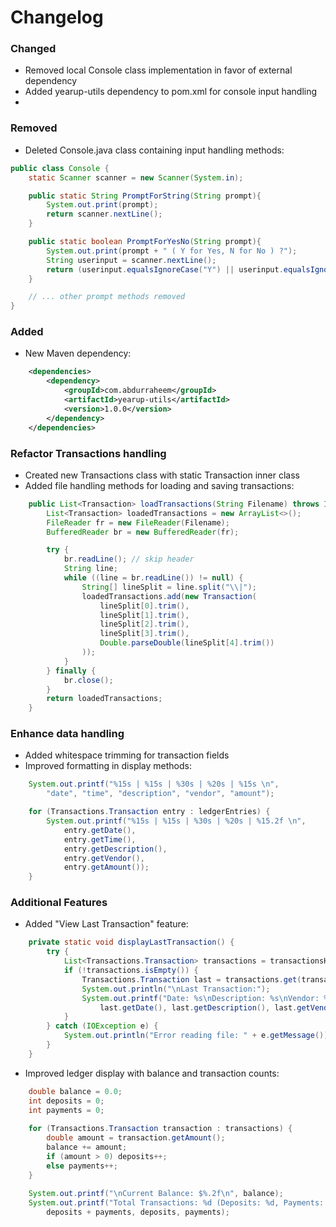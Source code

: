 # Changelog

### Changed
- Removed local Console class implementation in favor of external dependency
- Added yearup-utils dependency to pom.xml for console input handling
- 

### Removed
- Deleted Console.java class containing input handling methods:
```java:AccountingLedgerApp/src/main/java/com/pluralsight/Console.java
public class Console {
    static Scanner scanner = new Scanner(System.in);

    public static String PromptForString(String prompt){
        System.out.print(prompt);
        return scanner.nextLine();
    }

    public static boolean PromptForYesNo(String prompt){
        System.out.print(prompt + " ( Y for Yes, N for No ) ?");
        String userinput = scanner.nextLine();
        return (userinput.equalsIgnoreCase("Y") || userinput.equalsIgnoreCase("YES"));
    }

    // ... other prompt methods removed
}
```

### Added
- New Maven dependency:
```xml:AccountingLedgerApp/pom.xml
    <dependencies>
        <dependency>
            <groupId>com.abdurraheem</groupId>
            <artifactId>yearup-utils</artifactId>
            <version>1.0.0</version>
        </dependency>
    </dependencies>
```

### Refactor Transactions handling
- Created new Transactions class with static Transaction inner class
- Added file handling methods for loading and saving transactions:
```java:AccountingLedgerApp/src/main/java/com/pluralsight/Transactions.java
    public List<Transaction> loadTransactions(String Filename) throws IOException {
        List<Transaction> loadedTransactions = new ArrayList<>();
        FileReader fr = new FileReader(Filename);
        BufferedReader br = new BufferedReader(fr);

        try {
            br.readLine(); // skip header
            String line;
            while ((line = br.readLine()) != null) {
                String[] lineSplit = line.split("\\|");
                loadedTransactions.add(new Transaction(
                    lineSplit[0].trim(),
                    lineSplit[1].trim(),
                    lineSplit[2].trim(),
                    lineSplit[3].trim(),
                    Double.parseDouble(lineSplit[4].trim())
                ));
            }
        } finally {
            br.close();
        }
        return loadedTransactions;
    }
```

### Enhance data handling
- Added whitespace trimming for transaction fields
- Improved formatting in display methods:
```java:AccountingLedgerApp/src/main/java/com/pluralsight/Main.java
    System.out.printf("%15s | %15s | %30s | %20s | %15s \n", 
        "date", "time", "description", "vendor", "amount");

    for (Transactions.Transaction entry : ledgerEntries) {
        System.out.printf("%15s | %15s | %30s | %20s | %15.2f \n",
            entry.getDate(), 
            entry.getTime(), 
            entry.getDescription(), 
            entry.getVendor(), 
            entry.getAmount());
    }
```

### Additional Features
- Added "View Last Transaction" feature:
```java:AccountingLedgerApp/src/main/java/com/pluralsight/Main.java
    private static void displayLastTransaction() {
        try {
            List<Transactions.Transaction> transactions = transactionsHandler.loadTransactions(FILE_NAME);
            if (!transactions.isEmpty()) {
                Transactions.Transaction last = transactions.get(transactions.size() - 1);
                System.out.println("\nLast Transaction:");
                System.out.printf("Date: %s\nDescription: %s\nVendor: %s\nAmount: $%.2f\n",
                    last.getDate(), last.getDescription(), last.getVendor(), last.getAmount());
            }
        } catch (IOException e) {
            System.out.println("Error reading file: " + e.getMessage());
        }
    }
```

- Improved ledger display with balance and transaction counts:
```java:AccountingLedgerApp/src/main/java/com/pluralsight/Main.java
    double balance = 0.0;
    int deposits = 0;
    int payments = 0;
    
    for (Transactions.Transaction transaction : transactions) {
        double amount = transaction.getAmount();
        balance += amount;
        if (amount > 0) deposits++;
        else payments++;
    }
    
    System.out.printf("\nCurrent Balance: $%.2f\n", balance);
    System.out.printf("Total Transactions: %d (Deposits: %d, Payments: %d)\n", 
        deposits + payments, deposits, payments);
``` 